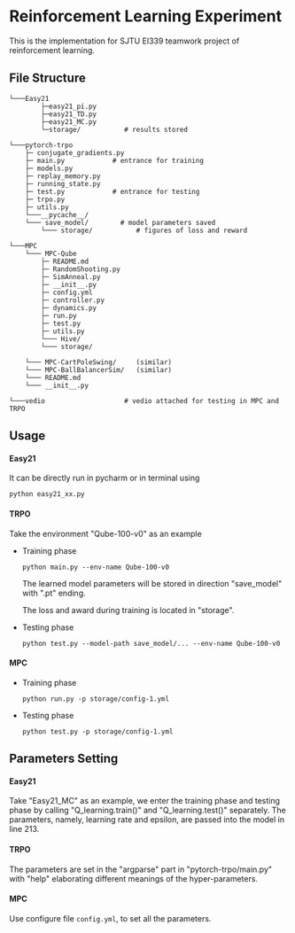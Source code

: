 # Reinforcement Learning Experiment

This is the implementation for SJTU EI339 teamwork project of reinforcement learning.



## File Structure

```
└───Easy21
        ├─easy21_pi.py          
        ├─easy21_TD.py
        ├─easy21_MC.py
        └─storage/           # results stored

└───pytorch-trpo
    ├─ conjugate_gradients.py
    ├─ main.py            # entrance for training
    ├─ models.py
    ├─ replay_memory.py
    ├─ running_state.py
    ├─ test.py            # entrance for testing
    ├─ trpo.py
    ├─ utils.py
    └───__pycache__/
    └─── save_model/        # model parameters saved
		└─── storage/           # figures of loss and reward

└───MPC
    └─── MPC-Qube
        ├─ README.md
        ├─ RandomShooting.py
        ├─ SimAnneal.py
        ├─ __init__.py
        ├─ config.yml
        ├─ controller.py
        ├─ dynamics.py
        ├─ run.py
        ├─ test.py
        ├─ utils.py
        └─── Hive/
        └─── storage/
      
    └─── MPC-CartPoleSwing/		(similar)
    └─── MPC-BallBalancerSim/  	(similar)
    └─── README.md
    └─── __init__.py
    
└───vedio                    # vedio attached for testing in MPC and TRPO

```



## Usage

#### Easy21

It can be directly run in pycharm or in terminal using 

```
python easy21_xx.py
```

#### TRPO

Take the environment "Qube-100-v0" as an example

- Training phase

  ```
  python main.py --env-name Qube-100-v0
  ```

  The learned model parameters will be stored in direction "save_model" with ".pt" ending.

  The loss and award during training is located in "storage".

- Testing phase

  ```
  python test.py --model-path save_model/... --env-name Qube-100-v0
  ```

#### MPC

- Training phase

  ```
  python run.py -p storage/config-1.yml
  ```

- Testing phase

  ```
  python test.py -p storage/config-1.yml
  ```



## Parameters Setting

#### Easy21

Take "Easy21_MC" as an example, we enter the training phase and testing phase by calling "Q_learning.train()" and "Q_learning.test()" separately. The parameters, namely, learning rate and epsilon, are passed into the model in line 213. 

#### TRPO

The parameters are set in the "argparse" part in "pytorch-trpo/main.py" with "help" elaborating different meanings of the hyper-parameters.

#### MPC

Use configure file ```config.yml```, to set all the parameters.

